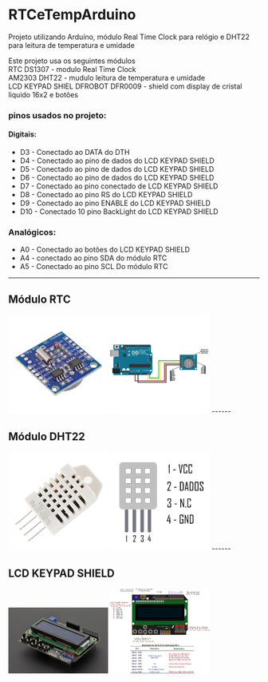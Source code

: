 # RTCeTempArduino  
Projeto utilizando Arduíno, módulo Real Time Clock para relógio e DHT22 para leitura de temperatura e umidade


Este projeto usa os seguintes módulos  
RTC DS1307 - modulo Real Time Clock  
AM2303 DHT22 - mudulo leitura de temperatura e umidade  
LCD KEYPAD SHIEL DFROBOT DFR0009 - shield com display de cristal liquido 16x2 e botões  

### pinos usados no projeto:  
#### Digitais:
- D3 - Conectado ao DATA do DTH  
- D4 - Conectado ao pino de dados do LCD KEYPAD SHIELD  
- D5 - Conectado ao pino de dados do LCD KEYPAD SHIELD  
- D6 - Conectado ao pino de dados do LCD KEYPAD SHIELD  
- D7 - Conectado ao pino conectado de LCD KEYPAD SHIELD  
- D8 - Conectado ao pino RS do LCD KEYPAD SHIELD  
- D9 - Conectado ao pino ENABLE do LCD KEYPAD SHIELD  
- D10 - Conectado 10 pino BackLight do LCD KEYPAD SHIELD  
 
 ### Analógicos:  
 - A0 - Conectado ao botões do LCD KEYPAD SHIELD   
 - A4 - conectado ao pino SDA do módulo RTC  
 - A5 - Conectado ao pino SCL Do módulo RTC  

------  

## Módulo RTC
<img src="imagens/58634_16882.jpg" alt="drawing" width="200"/>
<img src="imagens/550xN-14.jpg" alt="drawing" width="200"/>
------  

## Módulo DHT22
<img src="imagens/SKU031549-.2.jpg" alt="drawing" width="200"/>
<img src="imagens/Pinagem_DHT22.png" alt="drawing" width="200"/>
------  

## LCD KEYPAD SHIELD
<img src="imagens/9f6d85ab07f449260915a40d5e54d418.jpg" alt="drawing" width="200"/>
<img src="imagens/dcbe7050311b516ea93f84fa4a59e55d.png" alt="drawing" width="200"/>



